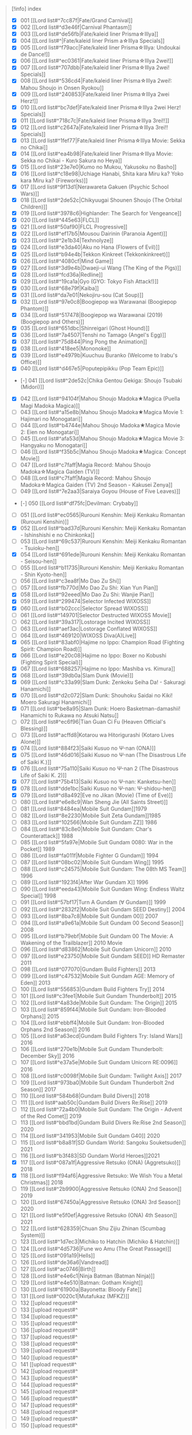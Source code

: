 
> [!info] index
> - [x] 001 [[Lord list#^7cc87f|Fate/Grand Carnival]]
> - [x] 002 [[Lord list#^d3e46f|Carnival Phantasm]]
> - [x] 003 [[Lord list#^de56fb|Fate/kaleid liner Prisma☆Illya]]
> - [x] 004 [[Lord list#^|Fate/kaleid liner Prism a☆Illya Specials]]
> - [x] 005 [[Lord list#^f79acc|Fate/kaleid liner Prisma☆Illya: Undoukai de Dance!]]
> - [x] 006 [[Lord list#^ec0361|Fate/kaleid liner Prisma☆Illya 2wei!]]
> - [x] 007 [[Lord list#^707dbb|Fate/kaleid liner Prisma☆Illya 2wei! Specials]]
> - [x] 008 [[Lord list#^536cd4|Fate/kaleid liner Prisma☆Illya 2wei!: Mahou Shoujo in Onsen Ryokou]]
> - [x] 009 [[Lord list#^240853|Fate/kaleid liner Prisma☆Illya 2wei Herz!]]
> - [x] 010  [[Lord list#^bc7def|Fate/kaleid liner Prisma☆Illya 2wei Herz! Specials]]
> - [x] 011 [[Lord list#^718c7c|Fate/kaleid liner Prisma☆Illya 3rei!!]]
> - [x] 012 [[Lord list#^c2647a|Fate/kaleid liner Prisma☆Illya 3rei!! Specials]]
> - [x] 013 [[Lord list#^1fef77|Fate/kaleid liner Prisma☆Illya Movie: Sekka no Chikai]]
> - [x] 014 [[Lord list#^ea4b98|Fate/kaleid liner Prisma☆Illya Movie: Sekka no Chikai - Kuro Sakura no Heya]]
> - [x] 015 [[Lord list#^23e7e0|Kumo no Mukou, Yakusoku no Basho]]
> - [x] 016 [[Lord list#^c18e98|Uchiage Hanabi, Shita kara Miru ka? Yoko kara Miru ka? (Fireworks)]]
> - [x] 017 [[Lord list#^9f13d1|Nerawareta Gakuen (Psychic School Wars)]]
> - [x] 018 [[Lord list#^2de52c|Chikyuugai Shounen Shoujo (The Orbital Children)]]
> - [x] 019 [[Lord list#^3978c6|Highlander: The Search for Vengeance]]
> - [x] 020 [[Lord list#^445e63|FLCL]]
> - [x] 021 [[Lord list#^50af90|FLCL Progressive]]
> - [x] 022 [[Lord list#^ef17b5|Mousou Dairinin (Paranoia Agent)]]
> - [x] 023 [[Lord list#^2e1b34|Texhnolyze]]
> - [x] 024 [[Lord list#^e3da40|Aku no Hana (Flowers of Evil)]]
> - [x] 025 [[Lord list#^b94e4b|Tekkon Kinkreet (Tekkonkinkreet)]]
> - [x] 026 [[Lord list#^4080cf|Mind Game]] 
> - [x] 027 [[Lord list#^3d9e4b|Dwaeji-ui Wang (The King of the Pigs)]] 
> - [x] 028 [[Lord list#^fcd36a|Redline]] 
> - [x] 029 [[Lord list#^19ca1a|Gyo (GYO: Tokyo Fish Attack!)]] 
> - [x] 030 [[Lord list#^68e79f|Kaiba]] 
> - [x] 031 [[Lord list#^da7e01|Nekojiru-sou (Cat Soup)]] 
> - [x] 032 [[Lord list#^97e0c8|Boogiepop wa Warawanai (Boogiepop Phantom)]]
> - [x] 034 [[Lord list#^517478|Boogiepop wa Warawanai (2019) (Boogiepop and Others)]] 
> - [x] 035 [[Lord list#^651dbc|Shinreigari (Ghost Hound)]] 
> - [x] 036 [[Lord list#^7a4507|Tenshi no Tamago (Angel's Egg)]] 
> - [x] 037 [[Lord list#^75d844|Ping Pong the Animation]] 
> - [x] 038 [[Lord list#^418ee5|Mononoke]] 
> - [x] 039 [[Lord list#^e4979b|Kuuchuu Buranko (Welcome to Irabu's Office)]] 
> - [x] 040 [[Lord list#^d467e5|Poputepipikku (Pop Team Epic)]] 
> - [-] 041 [[Lord list#^2de52c|Chika Gentou Gekiga: Shoujo Tsubaki (Midori)]] 
> - [x] 042 [[Lord list#^94104f|Mahou Shoujo Madoka★Magica (Puella Magi Madoka Magica)]] 
> - [ ] 043 [[Lord list#^a15e8b|Mahou Shoujo Madoka★Magica Movie 1: Hajimari no Monogatari]] 
> - [ ] 044 [[Lord list#^b4744e|Mahou Shoujo Madoka★Magica Movie 2: Eien no Monogatari]] 
> - [ ] 045 [[Lord list#^afa53d|Mahou Shoujo Madoka★Magica Movie 3: Hangyaku no Monogatari]] 
> - [ ] 046 [[Lord list#^f35b5c|Mahou Shoujo Madoka★Magica: Concept Movie]] 
> - [ ] 047 [[Lord list#^c7faff|Magia Record: Mahou Shoujo Madoka☆Magica Gaiden (TV)]] 
> - [ ] 048 [[Lord list#^c7faff|Magia Record: Mahou Shoujo Madoka☆Magica Gaiden (TV) 2nd Season - Kakusei Zenya]] 
> - [ ] 049 [[Lord list#^7e2aa3|Saraiya Goyou (House of Five Leaves)]] 
> - [-] 050 [[Lord list#^df75fc|Devilman: Crybaby]] 
> - [ ] 051 [[Lord list#^ec0565|Rurouni Kenshin: Meiji Kenkaku Romantan (Rurouni Kenshin)]] 
> - [x] 052 [[Lord list#^bad37d|Rurouni Kenshin: Meiji Kenkaku Romantan - Ishinshishi e no Chinkonka]] 
> - [ ] 053 [[Lord list#^69c537|Rurouni Kenshin: Meiji Kenkaku Romantan - Tsuioku-hen]] 
> - [x] 054 [[Lord list#^691ede|Rurouni Kenshin: Meiji Kenkaku Romantan - Seisou-hen]] 
> - [ ] 055 [[Lord list#^b11735|Rurouni Kenshin: Meiji Kenkaku Romantan - Shin Kyoto-hen]] 
> - [ ] 056 [[Lord list#^c3ea8f|Mo Dao Zu Shi]] 
> - [ ] 057 [[Lord list#^fb770d|Mo Dao Zu Shi: Xian Yun Pian]] 
> - [x] 058 [[Lord list#^92eeed|Mo Dao Zu Shi: Wanjie Pian]] 
> - [x] 059 [[Lord list#^299474|Selector Infected WIXOSS]]
> - [x] 060 [[Lord list#^b02ccc|Selector Spread WIXOSS]] 
> - [ ] 061 [[Lord list#^149701|Selector Destructed WIXOSS Movie]] 
> - [ ] 062 [[Lord list#^39a317|Lostorage Incited WIXOSS]] 
> - [ ] 063 [[Lord list#^aef3ac|Lostorage Conflated WIXOSS]] 
> - [ ] 064 [[Lord list#^469120|WIXOSS Diva(A)Live]] 
> - [x] 065 [[Lord list#^83abf0|Hajime no Ippo: Champion Road (Fighting Spirit: Champion Road)]] 
> - [x] 066 [[Lord list#^e20c08|Hajime no Ippo: Boxer no Kobushi (Fighting Spirit Special)]] 
> - [x] 067 [[Lord list#^688257|Hajime no Ippo: Mashiba vs. Kimura]] 
> - [x] 068 [[Lord list#^39db0a|Slam Dunk (Movie)]] 
> - [x] 069 [[Lord list#^c33a99|Slam Dunk: Zenkoku Seiha Da! - Sakuragi Hanamichi]] 
> - [x] 070 [[Lord list#^d2c072|Slam Dunk: Shouhoku Saidai no Kiki! Moero Sakuragi Hanamichi]] 
> - [x] 071 [[Lord list#^be8a95|Slam Dunk: Hoero Basketman-damashii! Hanamichi to Rukawa no Atsuki Natsu]] 
> - [ ] 072 [[Lord list#^ec6f96|Tian Guan Ci Fu (Heaven Official's Blessing)]] 
> - [ ] 073 [[Lord list#^acffd8|Kotarou wa Hitorigurashi (Kotaro Lives Alone)]] 
> - [x] 074 [[Lord list#^884f23|Saiki Kusuo no Ψ-nan (ONA)]] 
> - [x] 075 [[Lord list#^46d016|Saiki Kusuo no Ψ-nan (The Disastrous Life of Saiki K.)]] 
> - [x] 076 [[Lord list#^75a110|Saiki Kusuo no Ψ-nan 2 (The Disastrous Life of Saiki K. 2)]] 
> - [x] 077 [[Lord list#^75b413|Saiki Kusuo no Ψ-nan: Kanketsu-hen]] 
> - [x] 078 [[Lord list#^dde1bc|Saiki Kusuo no Ψ-nan: Ψ-shidou-hen]] 
> - [x] 079 [[Lord list#^d8a492|Eve no Jikan (Movie) (Time of Eve)]] 
> - [ ] 080 [[Lord list#^e6e8c9|Wan Sheng Jie (All Saints Street)]] 
> - [ ] 081 [[Lord list#^8484ea|Mobile Suit Gundam]]1979
> - [ ] 082 [[Lord list#^8e2230|Mobile Suit Zeta Gundam]]1985 
> - [ ] 083 [[Lord list#^102566|Mobile Suit Gundam ZZ]] 1986 
> - [ ] 084 [[Lord list#^83c8e0|Mobile Suit Gundam: Char's Counterattack]] 1988 
> - [ ] 085 [[Lord list#^5fa97e|Mobile Suit Gundam 0080: War in the Pocket]] 1989
> - [ ] 086 [[Lord list#^fa011f|Mobile Fighter G Gundam]] 1994 
> - [ ] 087 [[Lord list#^08bc02|Mobile Suit Gundam Wing]] 1995 
> - [ ] 088 [[Lord list#^c24575|Mobile Suit Gundam: The 08th MS Team]] 1996 
> - [ ] 089 [[Lord list#^1923f4|After War Gundam X]] 1996
> - [ ] 090 [[Lord list#^eeda43|Mobile Suit Gundam Wing: Endless Waltz Special]] 1998
> - [ ] 091 [[Lord list#^57bf17|Turn A Gundam (∀ Gundam)]] 1999  
> - [ ] 092 [[Lord list#^2832f2|Mobile Suit Gundam SEED Destiny]] 2004  
> - [ ] 093 [[Lord list#^8ba7c8|Mobile Suit Gundam 00]] 2007
> - [ ] 094 [[Lord list#^a9e61a|Mobile Suit Gundam 00 Second Season]] 2008 
> - [ ] 095 [[Lord list#^b79ebf|Mobile Suit Gundam 00 The Movie: A Wakening of the Trailblazer]] 2010 Movie  
> - [ ] 096 [[Lord list#^d83862|Mobile Suit Gundam Unicorn]] 2010
> - [ ] 097 [[Lord list#^e23750|Mobile Suit Gundam SEED]] HD Remaster 2011 
> - [ ] 098 [[Lord list#^077070|Gundam Build Fighters]] 2013 
> - [ ] 099 [[Lord list#^c47532|Mobile Suit Gundam AGE: Memory of Eden]] 2013 
> - [ ] 100 [[Lord list#^556853|Gundam Build Fighters Try]] 2014  
> - [ ] 101 [[Lord list#^c3fee1|Mobile Suit Gundam Thunderbolt]] 2015  
> - [ ] 102 [[Lord list#^4a83de|Mobile Suit Gundam: The Origin]] 2015  
> - [ ] 103 [[Lord list#^859f44|Mobile Suit Gundam: Iron-Blooded Orphans]] 2015  
> - [ ] 104 [[Lord list#^ebbff4|Mobile Suit Gundam: Iron-Blooded Orphans 2nd Season]] 2016  
> - [ ] 105 [[Lord list#^a63ecd|Gundam Build Fighters Try: Island Wars]] 2016  
> - [ ] 106 [[Lord list#^270e1b|Mobile Suit Gundam Thunderbolt: December Sky]] 2016  
> - [ ] 107 [[Lord list#^e37a5e|Mobile Suit Gundam Unicorn RE:0096]] 2016 
> - [ ] 108 [[Lord list#^c0098f|Mobile Suit Gundam: Twilight Axis]]  2017
> - [ ] 109 [[Lord list#^973ba0|Mobile Suit Gundam Thunderbolt 2nd Season]] 2017 
> - [ ] 110 [[Lord list#^584b68|Gundam Build Divers]] 2018  
> - [ ] 111 [[Lord list#^aab50c|Gundam Build Divers Re:Rise]] 2019  
> - [ ] 112 [[Lord list#^72a4b0|Mobile Suit Gundam: The Origin - Advent of the Red Comet]] 2019  
> - [ ] 113 [[Lord list#^bbd1bd|Gundam Build Divers Re:Rise 2nd Season]] 2020  
> - [ ] 114 [[Lord list#^341953|Mobile Suit Gundam G40]] 2020  
> - [ ] 115 [[Lord list#^b8a81f|SD Gundam World: Sangoku Souketsuden]] 2021 
> - [ ] 116 [[Lord list#^b3f483|SD Gundam World Heroes]]2021  
> - [x] 117 [[Lord list#^087a1f|Aggressive Retsuko (ONA) (Aggretsuko)]] 2018  
> - [x] 118 [[Lord list#^f94af6|Aggressive Retsuko: We Wish You a Metal Christmas]] 2018 
> - [ ] 119 [[Lord list#^2b9900|Aggressive Retsuko (ONA) 2nd Season]] 2019 
> - [ ] 120 [[Lord list#^67450a|Aggressive Retsuko (ONA) 3rd Season]]  2020
> - [ ] 121 [[Lord list#^e5f0ef|Aggressive Retsuko (ONA) 4th Season]] 2021  
> - [ ] 122 [[Lord list#^628359|Chuan Shu Zijiu Zhinan (Scumbag System)]]  
> - [ ] 123 [[Lord list#^1d7ec3|Michiko to Hatchin (Michiko & Hatchin)]]  
> - [ ] 124 [[Lord list#^4d5736|Fune wo Amu (The Great Passage)]]  
> - [ ] 125 [[Lord list#^091a19|Hells]]  
> - [ ] 126 [[Lord list#^de36a6|Vandread]]  
> - [ ] 127 [[Lord list#^ac0746|Birth]]  
> - [ ] 128 [[Lord list#^e4e6c1|Ninja Batman (Batman Ninja)]]  
> - [ ] 129 [[Lord list#^e4e510|Batman: Gotham Knight]] 
> - [ ] 130 [[Lord list#^61900a|Bayonetta: Bloody Fate]] 
> - [ ] 131 [[Lord list#^0020c1|Mutafukaz (MFKZ)]] 
> - [ ] 132 [[upload request#^ 
> - [ ] 133 [[upload request#^ 
> - [ ] 134 [[upload request#^ 
> - [ ] 135 [[upload request#^ 
> - [ ] 136 [[upload request#^ 
> - [ ] 137 [[upload request#^ 
> - [ ] 138 [[upload request#^ 
> - [ ] 139 [[upload request#^ 
> - [ ] 140 [[upload request#^  
> - [ ] 141 [[upload request#^  
> - [ ] 142 [[upload request#^  
> - [ ] 143 [[upload request#^  
> - [ ] 144 [[upload request#^  
> - [ ] 145 [[upload request#^  
> - [ ] 146 [[upload request#^  
> - [ ] 147 [[upload request#^  
> - [ ] 148 [[upload request#^  
> - [ ] 149 [[upload request#^ 
> - [ ] 150 [[upload request#^ 
